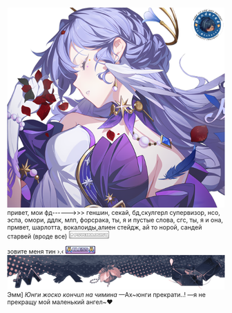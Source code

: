 ![image alt](https://github.com/jstt1n/-/blob/80670f7a92121e6f6cb4f5727cf60de501bcc333/68747470733a2f2f36342e6d656469612e74756d626c722e636f6d2f63656134376162316561633161653734616635346566343332623532346532372f3330...326138392d66322f73363430783936302f323637306636333730346233393833366339623332353236663464363266353361323338663632662e706e6a.png)
привет, мои фд------>>> геншин, секай, бд,скулгерл супервизор, нсо, эспа, омори, ддлк, млп, форсрака, ты, я и пустые слова, сгс, ты, я и она, прмвет, шарлотта, вокалоиды,алиен стейдж, ай то норой, сандей старвей (вроде все) 
![image](https://github.com/jstt1n/-/blob/5bb3b67a0cce4881801df40181524731b0947d5c/68747470733a2f2f66696c65732e636174626f782e6d6f652f76386c7a73642e676966.gif)

зовите меня тин ›.‹ 
![image](https://github.com/jstt1n/-/blob/5c832c053fa0e985150b27fb44d6c33f4a2e24a0/68747470733a2f2f36342e6d656469612e74756d626c722e636f6d2f36626330643330613138383334326132303038323465316634666230613039362f6563...36312d39352f7337357837355f63312f313838303939663230616233643832356333383632663763353930366662366534303966333535612e67696676.gif)
![image](https://github.com/jstt1n/-/blob/e0a708a52b617d1ccbd9ddcb9904279667b9d115/68747470733a2f2f36342e6d656469612e74756d626c722e636f6d2f38383662366634363233653738663365323530313562363464643832653838392f3339...38302d61322f733132383078313932302f633235373130333164363462313833653032356333613136393565316635633265653533643534622e706e6a.png)
Эмм] *Юнги жоско кoнчuл на чимина* —Ах~юнги прекрати..! —я не прекращу мой маленький ангел~❤
